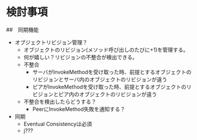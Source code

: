 # 検討事項

##　同期機能
* オブジェクトリビジョン管理？
  * オブジェクトのリビジョン(メソッド呼び出しのたびに+1)を管理する。
  * 何が嬉しい？リビジョンの不整合が検出できる。
  * 不整合
    * サーバがInvokeMethodを受け取った時、前提とするオブジェクトのリビジョンとサーバ内のオブジェクトのリビジョンが違う
    * ピアがInvokeMethodを受け取った時、前提とするオブジェクトのリビジョンとピア内のオブジェクトのリビジョンが違う
  * 不整合を検出したらどうする？
    * PeerにInvokeMethod失敗を通知する？
* 同期
  * Eventual Consistencyは必須
  * j???
